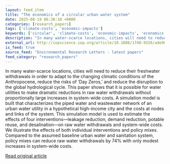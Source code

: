 ```yaml
---
layout: feed_item
title: "The economics of a circular urban water system"
date: 2025-08-19 06:38:18 +0000
categories: [research_papers]
tags: ['climate-costs', 'economic-impacts']
keywords: ['circular', 'climate-costs', 'economic-impacts', 'economics', 'urban']
description: "In many water-scarce locations, cities will need to reduce their freshwater withdrawals in order to adapt to the changing climatic conditions of the Anthropo..."
external_url: http://iopscience.iop.org/article/10.1088/1748-9326/ade904
is_feed: true
source_feed: "Environmental Research Letters - latest papers"
feed_category: "research_papers"
---
```


In many water-scarce locations, cities will need to reduce their freshwater withdrawals in order to adapt to the changing climatic conditions of the Anthropocene, reduce the risks of ‘Day Zeros,’ and reduce the disruption to the global hydrological cycle. This paper shows that it is possible for water utilities to make dramatic reductions in raw water withdrawals without proportionally large increases in system-wide costs. A simulation model is built that characterizes the piped water and wastewater network of an urban water utility in a hypothetical high-income city and the costs at nodes and links of the system. This simulation model is used to estimate the effects of four interventions—leakage reduction, demand reduction, potable reuse, and desalination—on raw water withdrawals and system-wide costs. We illustrate the effects of both individual interventions and policy mixes. Compared to the assumed baseline urban water and sanitation system, policy mixes can reduce raw water withdrawals by 74% with only modest increases in system-wide costs.

[Read original article](http://iopscience.iop.org/article/10.1088/1748-9326/ade904)
